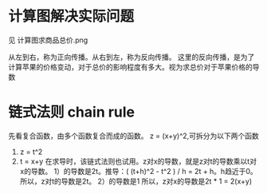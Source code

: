 # 计算图解决实际问题
见 计算图求商品总价.png

从左到右，称为正向传播。从右到左，称为反向传播。
这里的反向传播，是为了计算苹果的价格变动，对于总价的影响程度有多大。视为求总价对于苹果价格的导数

# 链式法则 chain rule
先看复合函数，由多个函数复合而成的函数。
z = (x+y)^2,可拆分为以下两个函数
1) z = t^2
2) t = x+y
在求导时，该链式法则也试用。z对x的导数，就是z对t的导数乘以t对x的导数。
1）的导数是2t。推导：( (t+h)^2 - t^2 ) / h = 2t + h。h趋近于0。所以，z对t的导数是2t。
2）的导数是1
所以，z对x的导数是2t * 1 = 2(x+y)